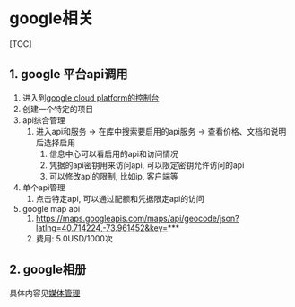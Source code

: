 # google相关
[TOC]

## 1. google 平台api调用
1. 进入到[google cloud platform的控制台](https://console.cloud.google.com/)
2. 创建一个特定的项目
3. api综合管理
   1. 进入api和服务 -> 在库中搜索要启用的api服务 -> 查看价格、文档和说明后选择启用
      1. 信息中心可以看启用的api和访问情况
      2. 凭据的api密钥用来访问api, 可以限定密钥允许访问的api
      3. 可以修改api的限制, 比如ip, 客户端等
4. 单个api管理
   1. 点击特定api, 可以通过配额和凭据限定api的访问
5. google map api
   1. https://maps.googleapis.com/maps/api/geocode/json?latlng=40.714224,-73.961452&key=***
   2. 费用: 5.0USD/1000次


## 2. google相册
具体内容见[媒体管理](./media_manager.md)

